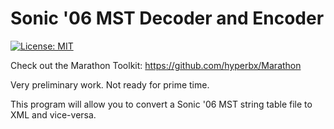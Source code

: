 # Sonic '06 MST Decoder and Encoder

[![License: MIT](https://img.shields.io/badge/License-MIT-yellow.svg)](https://opensource.org/licenses/MIT)

Check out the Marathon Toolkit: https://github.com/hyperbx/Marathon

Very preliminary work. Not ready for prime time.

This program will allow you to convert a Sonic '06 MST string table
file to XML and vice-versa.
